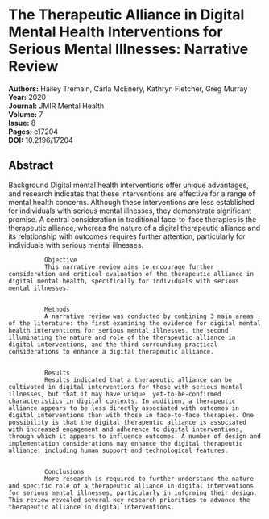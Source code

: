 # The Therapeutic Alliance in Digital Mental Health Interventions for Serious Mental Illnesses: Narrative Review

**Authors:** Hailey Tremain, Carla McEnery, Kathryn Fletcher, Greg Murray  
**Year:** 2020  
**Journal:** JMIR Mental Health  
**Volume:** 7  
**Issue:** 8  
**Pages:** e17204  
**DOI:** 10.2196/17204  

## Abstract
Background
              Digital mental health interventions offer unique advantages, and research indicates that these interventions are effective for a range of mental health concerns. Although these interventions are less established for individuals with serious mental illnesses, they demonstrate significant promise. A central consideration in traditional face-to-face therapies is the therapeutic alliance, whereas the nature of a digital therapeutic alliance and its relationship with outcomes requires further attention, particularly for individuals with serious mental illnesses.
            
            
              Objective
              This narrative review aims to encourage further consideration and critical evaluation of the therapeutic alliance in digital mental health, specifically for individuals with serious mental illnesses.
            
            
              Methods
              A narrative review was conducted by combining 3 main areas of the literature: the first examining the evidence for digital mental health interventions for serious mental illnesses, the second illuminating the nature and role of the therapeutic alliance in digital interventions, and the third surrounding practical considerations to enhance a digital therapeutic alliance.
            
            
              Results
              Results indicated that a therapeutic alliance can be cultivated in digital interventions for those with serious mental illnesses, but that it may have unique, yet-to-be-confirmed characteristics in digital contexts. In addition, a therapeutic alliance appears to be less directly associated with outcomes in digital interventions than with those in face-to-face therapies. One possibility is that the digital therapeutic alliance is associated with increased engagement and adherence to digital interventions, through which it appears to influence outcomes. A number of design and implementation considerations may enhance the digital therapeutic alliance, including human support and technological features.
            
            
              Conclusions
              More research is required to further understand the nature and specific role of a therapeutic alliance in digital interventions for serious mental illnesses, particularly in informing their design. This review revealed several key research priorities to advance the therapeutic alliance in digital interventions.

